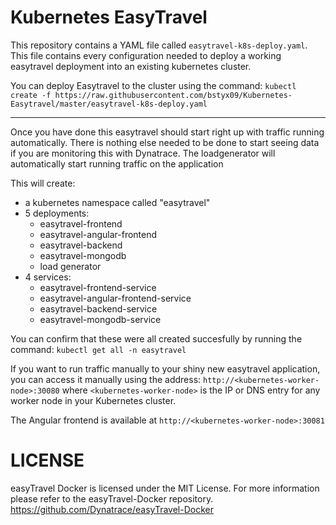 # Kubernetes EasyTravel

This repository contains a YAML file called ``easytravel-k8s-deploy.yaml``. This file contains every configuration needed to deploy a working easytravel deployment into an existing kubernetes cluster.

You can deploy Easytravel to the cluster using the command: ``kubectl create -f https://raw.githubusercontent.com/bstyx09/Kubernetes-Easytravel/master/easytravel-k8s-deploy.yaml``

-----------------------
Once you have done this easytravel should start right up with traffic running automatically. There is nothing else needed to be done to start seeing data if you are monitoring this with Dynatrace.
The loadgenerator will automatically start running traffic on the application

This will create:
- a kubernetes namespace called "easytravel"
- 5 deployments:
  - easytravel-frontend
  - easytravel-angular-frontend
  - easytravel-backend
  - easytravel-mongodb
  - load generator
- 4 services:
  - easytravel-frontend-service
  - easytravel-angular-frontend-service
  - easytravel-backend-service
  - easytravel-mongodb-service

You can confirm that these were all created succesfully by running the command:
``kubectl get all -n easytravel``

If you want to run traffic manually to your shiny new easytravel application, you can access it manually using the address: ``http://<kubernetes-worker-node>:30080`` where ``<kubernetes-worker-node>`` is the IP or DNS entry for any worker node in your Kubernetes cluster.

The Angular frontend is available at ``http://<kubernetes-worker-node>:30081``

# LICENSE
easyTravel Docker is licensed under the MIT License.  For more information please refer to the easyTravel-Docker repository.
https://github.com/Dynatrace/easyTravel-Docker
